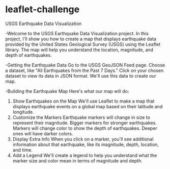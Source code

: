 # leaflet-challenge


USGS Earthquake Data Visualization


-Welcome to the USGS Earthquake Data Visualization project. 
  In this project, I'll show you how to create a map that displays earthquake data provided by the United States Geological Survey (USGS) using the Leaflet library. 
  The map will help you understand the location, magnitude, and depth of earthquakes.

-Getting the Earthquake Data
Go to the USGS GeoJSON Feed page.
Choose a dataset, like "All Earthquakes from the Past 7 Days."
Click on your chosen dataset to view its data in JSON format. We'll use this data to create our map.

-Building the Earthquake Map
Here's what our map will do:

1. Show Earthquakes on the Map
We'll use Leaflet to make a map that displays earthquake events on a global map based on their latitude and longitude.
2. Customize the Markers
Earthquake markers will change in size to represent their magnitude. Bigger markers for stronger earthquakes.
Markers will change color to show the depth of earthquakes. Deeper ones will have darker colors.
3. Display Extra Info
When you click on a marker, you'll see additional information about that earthquake, like its magnitude, depth, location, and time.
4. Add a Legend
We'll create a legend to help you understand what the marker size and color mean in terms of magnitude and depth.
